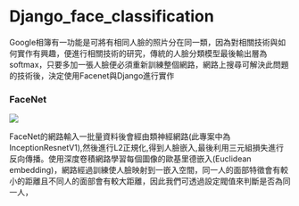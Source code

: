 # Django_face_classification
Google相簿有一功能是可將有相同人臉的照片分在同一類，因為對相關技術與如何實作有興趣，便進行相關技術的研究，傳統的人臉分類模型最後輸出層為softmax，只要多加一張人臉便必須重新訓練整個網路，網路上搜尋可解決此問題的技術後，決定使用Facenet與Django進行實作

### FaceNet
![](https://i.imgur.com/uQFFjfs.png)

FaceNet的網路輸入一批量資料後會經由類神經網路(此專案中為InceptionResnetV1),然後進行L2正規化,得到人臉嵌入,最後利用三元組損失進行反向傳播。使用深度卷積網路學習每個圖像的歐基里德嵌入(Euclidean embedding)，網路經過訓練使人臉映射到一嵌入空間，同一人的面部特徵會有較小的距離且不同人的面部會有較大距離，因此我們可透過設定閥值來判斷是否為同一人，
